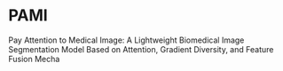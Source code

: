 # PAMI
Pay Attention to Medical Image: A Lightweight Biomedical Image Segmentation Model Based on Attention, Gradient Diversity, and Feature Fusion Mecha 
